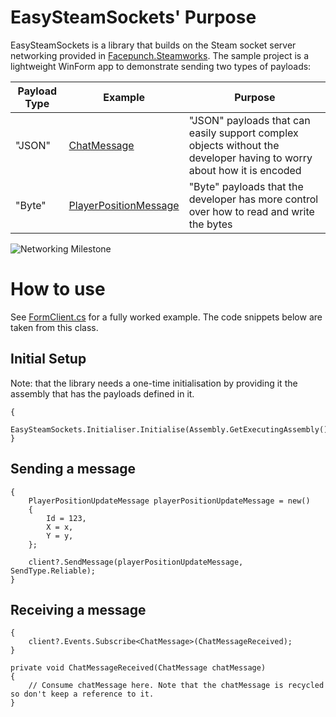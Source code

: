 # EasySteamSockets' Purpose

EasySteamSockets is a library that builds on the Steam socket server networking provided in [Facepunch.Steamworks](https://github.com/Facepunch/Facepunch.Steamworks). The sample project is a lightweight WinForm app to demonstrate sending two types of payloads:

| Payload Type | Example | Purpose |
|-|-|-|
| "JSON" | [ChatMessage](https://github.com/weesleekit/EasySteamSockets/blob/main/EasySteamSocketsExample/Payloads/JSONPayloads/ChatMessage.cs) | "JSON" payloads that can easily support complex objects without the developer having to worry about how it is encoded |
| "Byte" | [PlayerPositionMessage](https://github.com/weesleekit/EasySteamSockets/blob/main/EasySteamSocketsExample/Payloads/BytePayloads/PlayerPositionUpdateMessage.cs) | "Byte" payloads that the developer has more control over how to read and write the bytes |

![Networking Milestone](https://github.com/weesleekit/EasySteamSockets/assets/42421376/64c55f95-56a0-4897-a084-20cfcbe736fb)

# How to use

See [FormClient.cs](https://github.com/weesleekit/EasySteamSockets/blob/main/EasySteamSocketsExample/Forms/FormClient.cs) for a fully worked example. The code snippets below are taken from this class.

## Initial Setup

Note: that the library needs a one-time initialisation by providing it the assembly that has the payloads defined in it.

```
{
    EasySteamSockets.Initialiser.Initialise(Assembly.GetExecutingAssembly());
}
```

## Sending a message

```
{
    PlayerPositionUpdateMessage playerPositionUpdateMessage = new()
    {
        Id = 123,
        X = x,
        Y = y,
    };

    client?.SendMessage(playerPositionUpdateMessage, SendType.Reliable);
}
```

## Receiving a message

```
{   
    client?.Events.Subscribe<ChatMessage>(ChatMessageReceived);
}

private void ChatMessageReceived(ChatMessage chatMessage)
{
    // Consume chatMessage here. Note that the chatMessage is recycled so don't keep a reference to it.
}

```
